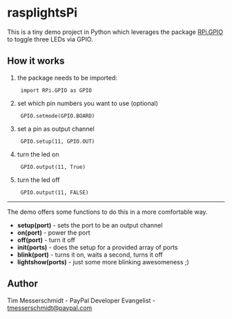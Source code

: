 
rasplightsPi
=====

This is a tiny demo project in Python which leverages the package [RPi.GPIO](http://pypi.python.org/pypi/RPi.GPIO) to toggle three LEDs via GPIO.

How it works
----
1. the package needs to be imported:

		import RPi.GPIO as GPIO
		
2. set which pin numbers you want to use (optional)

		GPIO.setmode(GPIO.BOARD)
		
3. set a pin as output channel

		GPIO.setup(11, GPIO.OUT)
		
4. turn the led on

		GPIO.output(11, True)
	
5. turn the led off

		GPIO.output(11, FALSE)
		
____
The demo offers some functions to do this in a more comfortable way.

- **setup(port)** - sets the port to be an output channel
- **on(port)** - power the port
- **off(port)** - turn it off
- **init(ports)** - does the setup for a provided array of ports
- **blink(port)** - turns it on, waits a second, turns it off
- **lightshow(ports)** - just some more blinking awesomeness ;)


Author
-----
Tim Messerschmidt - PayPal Developer Evangelist - [tmesserschmidt@paypal.com](mailto:tmesserschmidt@paypal.com)